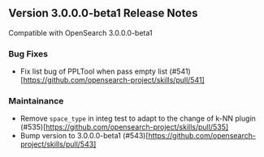 ## Version 3.0.0.0-beta1 Release Notes

Compatible with OpenSearch 3.0.0.0-beta1

### Bug Fixes
* Fix list bug of PPLTool when pass empty list (#541)[https://github.com/opensearch-project/skills/pull/541]

### Maintainance
* Remove `space_type` in integ test to adapt to the change of k-NN plugin (#535)[https://github.com/opensearch-project/skills/pull/535]
* Bump version to 3.0.0.0-beta1 (#543)[https://github.com/opensearch-project/skills/pull/543]